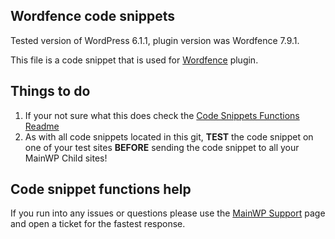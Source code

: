 ## Wordfence code snippets

Tested version of WordPress 6.1.1, plugin version was Wordfence 7.9.1.

This file is a code snippet that is used for [Wordfence](https://wordpress.org/plugins/wordfence/) plugin. 

## Things to do

1. If your not sure what this does check the [Code Snippets Functions Readme](https://github.com/mainwp/Code-Snippets-Functions/blob/master/README.md)
2. As with all code snippets located in this git, **TEST** the code snippet on one of your test sites **BEFORE** sending the code snippet to all your MainWP Child sites!

## Code snippet functions help

If you run into any issues or questions please use the [MainWP Support](https://mainwp.com/support/) page and open a ticket for the fastest response.
